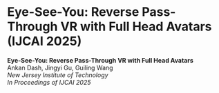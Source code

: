 # Eye-See-You: Reverse Pass-Through VR with Full Head Avatars (IJCAI 2025)

**Eye-See-You: Reverse Pass-Through VR with Full Head Avatars**  
Ankan Dash, Jingyi Gu, Guiling Wang  
*New Jersey Institute of Technology*  
_In Proceedings of IJCAI 2025_
